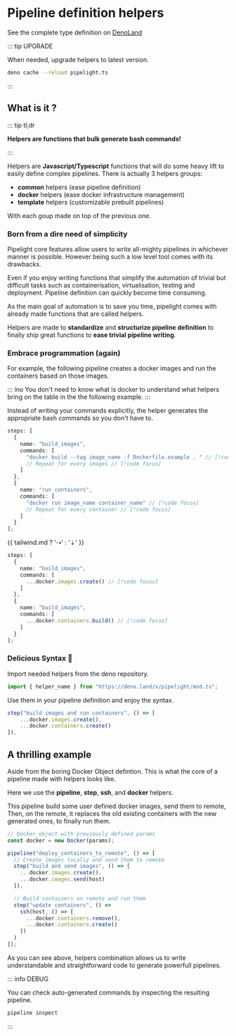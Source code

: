 <script setup lang="ts">
import Example from "@components/Example.vue";
import Sheet from "@components/Sheet.vue";
import { tailwind } from "@utils/breakpoints.ts";
</script>

# Pipeline definition helpers

See the complete type definition on [DenoLand](https://deno.land/x/pipelight/mod.ts)

::: tip UPGRADE

When needed, upgrade helpers to latest version.

```sh
deno cache --reload pipelight.ts
```

:::

## What is it ?

::: tip tl;dr

**Helpers are functions that bulk generate bash commands!**

:::

Helpers are **Javascript/Typescript** functions that will do some heavy lift to easily define complex pipelines.
There is actually 3 helpers groups:

- **common** helpers (ease pipeline definition)
- **docker** helpers (ease docker infrastructure management)
- **template** helpers (customizable prebuilt pipelines)

With each goup made on top of the previous one.

### Born from a dire need of simplicity

Pipelight core features allow users to write all-mighty pipelines in whichever manner is possible.
However being such a low level tool comes with its drawbacks.

Even if you enjoy writing functions that simplify the automation of trivial but difficult tasks
such as containerisation, virtualisation, testing and deployment.
Pipeline definition can quickly become time consuming.

As the main goal of automation is to save you time, pipelight comes with already made functions
that are called helpers.

Helpers are made to **standardize** and **structurize pipeline definition**
to finally ship great functions to **ease trivial pipeline writing**.

### Embrace programmation (again)

For example, the following pipeline creates a docker images and run the containers based on those images.

::: ino
You don't need to know what is docker to understand what helpers bring on the table
in the the following example.
:::

Instead of writing your commands explicitly,
the helper generates the appropriate bash commands so you don't have to.

<div class="landing">
<Sheet class="sm">
<Example>

```ts
steps: [
  {
    name: "build_images",
    commands: [
      "docker build --tag image_name -f Dockerfile.example . " // [!code focus]
      // Repeat for every images // [!code focus]
    ]
  },
  {
    name: "run_containers",
    commands: [
      "docker run image_name container_name" // [!code focus]
      // Repeat for every container // [!code focus]
    ]
  }
];
```

</Example>
<p class="xl">{{ tailwind.md ? '⇢' : '⇣' }}</p>
<Example>

```ts
steps: [
  {
    name: "build_images",
    commands: [
      ...docker.images.create() // [!code focus]
    ]
  },
  {
    name: "build_images",
    commands: [
      ...docker.containers.build() // [!code focus]
    ]
  }
];
```

</Example>
</Sheet>
</div>

### Delicious Syntax 🤌

Import needed helpers from the deno repository.

```ts
import { helper_name } from "https://deno.land/x/pipelight/mod.ts";
```

Use them in your pipeline definition and enjoy the syntax.

```ts
step("build images and run containers", () => [
    ...docker.images.create(),
    ...docker.containers.create()
]),
```

## A thrilling example

Aside from the boring Docker Object defintion.
This is what the core of a pipeline made with helpers looks like.

Here we use the **pipeline**, **step**, **ssh**, and **docker** helpers.

This pipeline build some user defined docker images, send them to remote,
Then, on the remote, it replaces the old existing containers with the new generated ones,
to finally run them.

```ts
// Docker object with previously defined params
const docker = new Docker(params);

pipeline("deploy_containers_to_remote", () => [
  // Create images locally and send them to remote
  step("build and send images", () => [
    ...docker.images.create(),
    ...docker.images.send(host)
  ]),

  // Build containers on remote and run them
  step("update containers", () =>
    ssh(host, () => [
      ...docker.containers.remove(),
      ...docker.containers.create()
    ])
  )
]);
```

As you can see above, helpers combination allows us to write understandable
and straightforward code to generate powerfull pipelines.

::: info DEBUG

You can check auto-generated commands by inspecting the resulting pipeline.

```sh
pipeline inspect
```

:::
